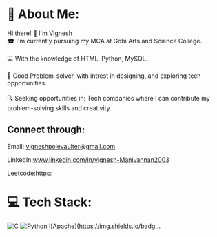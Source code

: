 # 💫 About Me:
Hi there! 👋 I'm Vignesh<br>🎓 I'm currently pursuing my MCA at Gobi Arts and Science College.<br><br>💻 With the knowledge of  HTML, Python, MySQL.<br><br>🌟 Good  Problem-solver, with intrest in designing, and exploring tech opportunities.<br><br>🔍 Seeking opportunities in: Tech companies where I can contribute my problem-solving skills and creativity.




## Connect through:
Email: vigneshpolevaulter@gmail.com

LinkedIn:www.linkedin.com/in/vignesh-Manivannan2003

Leetcode:https:

# 💻 Tech Stack:
![C](https://img.shields.io/badge/c-%2300599C.svg?style=for-the-badge&logo=c&logoColor=white) ![Python](https://img.shields.io/badge/python-3670A0?style=for-the-badge&logo=python&logoColor=ffdd54) ![Apache](https://img.shields.io/badg…
